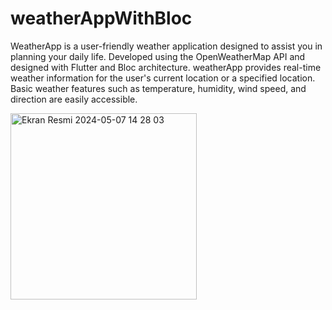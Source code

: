 # weatherAppWithBloc

WeatherApp  is a user-friendly weather application designed to assist you in planning your daily life. Developed using the OpenWeatherMap API and designed with Flutter and Bloc architecture.
weatherApp  provides real-time weather information for the user's current location or a specified location. Basic weather features such as temperature, humidity, wind speed, and direction are easily accessible.






<img width="298" alt="Ekran Resmi 2024-05-07 14 28 03" src="https://github.com/Buraktrcn/weatherAppWithBloc/assets/112096531/d34147a5-2c37-4a78-82ce-32d3389b2e97">

